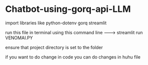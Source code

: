 # Chatbot-using-gorq-api-LLM
import libraries like 
python-dotenv
gorq
streamlit

run this file in terminal using this command line ---> streamlit run VENOMAI.PY

ensure that project directory is set to the folder

if you want to do change in code you can do changes in huhu file
